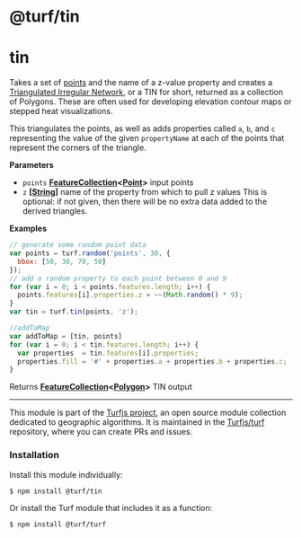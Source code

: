 # @turf/tin

# tin

Takes a set of [points](http://geojson.org/geojson-spec.html#point) and the name of a z-value property and
creates a [Triangulated Irregular Network](http://en.wikipedia.org/wiki/Triangulated_irregular_network),
or a TIN for short, returned as a collection of Polygons. These are often used
for developing elevation contour maps or stepped heat visualizations.

This triangulates the points, as well as adds properties called `a`, `b`,
and `c` representing the value of the given `propertyName` at each of
the points that represent the corners of the triangle.

**Parameters**

-   `points` **[FeatureCollection](http://geojson.org/geojson-spec.html#feature-collection-objects)&lt;[Point](http://geojson.org/geojson-spec.html#point)>** input points
-   `z` **\[[String](https://developer.mozilla.org/en-US/docs/Web/JavaScript/Reference/Global_Objects/String)]** name of the property from which to pull z values
    This is optional: if not given, then there will be no extra data added to the derived triangles.

**Examples**

```javascript
// generate some random point data
var points = turf.random('points', 30, {
  bbox: [50, 30, 70, 50]
});
// add a random property to each point between 0 and 9
for (var i = 0; i < points.features.length; i++) {
  points.features[i].properties.z = ~~(Math.random() * 9);
}
var tin = turf.tin(points, 'z');

//addToMap
var addToMap = [tin, points]
for (var i = 0; i < tin.features.length; i++) {
  var properties  = tin.features[i].properties;
  properties.fill = '#' + properties.a + properties.b + properties.c;
}
```

Returns **[FeatureCollection](http://geojson.org/geojson-spec.html#feature-collection-objects)&lt;[Polygon](http://geojson.org/geojson-spec.html#polygon)>** TIN output

<!-- This file is automatically generated. Please don't edit it directly:
if you find an error, edit the source file (likely index.js), and re-run
./scripts/generate-readmes in the turf project. -->

---

This module is part of the [Turfjs project](http://turfjs.org/), an open source
module collection dedicated to geographic algorithms. It is maintained in the
[Turfjs/turf](https://github.com/Turfjs/turf) repository, where you can create
PRs and issues.

### Installation

Install this module individually:

```sh
$ npm install @turf/tin
```

Or install the Turf module that includes it as a function:

```sh
$ npm install @turf/turf
```
